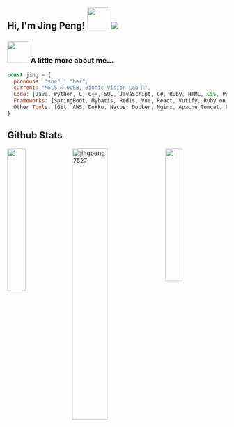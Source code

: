 <h2> Hi, I'm Jing Peng! <img src="https://media.giphy.com/media/mGcNjsfWAjY5AEZNw6/giphy.gif" width="50"> <img src="https://komarev.com/ghpvc/?username=jingpeng7527&color=green"></h2>


### <img src="https://media.giphy.com/media/VgCDAzcKvsR6OM0uWg/giphy.gif" width="50"> A little more about me...  

```javascript
const jing = {
  pronouns: "she" | "her",
  current: "MSCS @ UCSB, Bionic Vision Lab 🧠",
  Code: [Java, Python, C, C++, SQL, JavaScript, C#, Ruby, HTML, CSS, Processing, MATLAB, LATEX],
  Frameworks: [SpringBoot, Mybatis, Redis, Vue, React, Vutify, Ruby on Rails, Spring Security, Numpy, Pandas, PyTorch]
  Other Tools: [Git, AWS, Dokku, Nacos, Docker, Nginx, Apache Tomcat, Elastic Beanstalk, Postman, Wireshark, MongoDB]
}
```

<h2> Github Stats </h2> <img align='right' width="28%" src="https://j.gifs.com/zKLJ7O.gif">
<a href="https://github.com/jingpeng7527/github-readme-stats"><img align="left" width="29%" src="https://github-readme-stats.vercel.app/api/top-langs/?username=jingpeng7527&layout=compact" /></a>
<img align='center' width="40%" src="https://github-readme-streak-stats.herokuapp.com/?user=jingpeng7527" alt="jingpeng7527" />


<br/>


<!--
**jingpeng7527/jingpeng7527** is a ✨ _special_ ✨ repository because its `README.md` (this file) appears on your GitHub profile.

<img src="https://64.media.tumblr.com/112e616f8ee4b34ff28b7f8f004f1121/tumblr_pb7tmmj3zD1ro8ysbo1_500.gifv" width="40">
<img align='right' src="https://media4.giphy.com/media/v1.Y2lkPTc5MGI3NjExZ2ZpNDRuZmt2czdwNXNiZWw2djB3cmo4MHhyeml0NTdjc2lqeHExaCZlcD12MV9pbnRlcm5hbF9naWZfYnlfaWQmY3Q9Zw/y4PQTcLTYJwOI/giphy.gif" width="87">

[![Top Langs](https://github-readme-stats.vercel.app/api/top-langs/?username=jingpeng7527&layout=compact)](https://github.com/jingpeng7527/github-readme-stats)
进阶版 profile view
![](https://komarev.com/ghpvc/?username=jingpeng7527i&color=brightgreen)
fork number
![](https://visitor-badge.glitch.me/badge?page_id=muskanrani.muskanrani)<img src="https://img.shields.io/github/forks/jingpeng7527/jingpeng7527?style=social"></img>

Here are some ideas to get you started:
- ### Hi there 👋

[![Jing's GitHub stats](https://github-readme-stats.vercel.app/api?username=jingpeng7527&count_private=true&show_icons=true&theme=radical)](https://github.com/jingpeng7527/github-readme-stats)



- 🔭 I’m currently working on ...
- 🌱 I’m currently learning ...
- 👯 I’m looking to collaborate on ...
- 🤔 I’m looking for help with ...
- 💬 Ask me about ...
- 📫 How to reach me: ...
- 😄 Pronouns: ...
- ⚡ Fun fact: ...
-->
